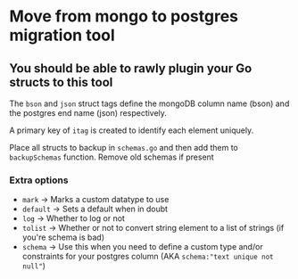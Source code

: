 # Move from mongo to postgres migration tool

## You should be able to rawly plugin your Go structs to this tool

The ``bson`` and ``json`` struct tags define the mongoDB column name (bson) and the postgres end name (json) respectively.

A primary key of ``itag`` is created to identify each element uniquely.

Place all structs to backup in ``schemas.go`` and then add them to ``backupSchemas`` function. Remove old schemas if present

### Extra options

- ``mark`` -> Marks a custom datatype to use
- ``default`` -> Sets a default when in doubt
- ``log`` -> Whether to log or not
- ``tolist`` -> Whether or not to convert string element to a list of strings (if you're schema is bad)
- ``schema`` -> Use this when you need to define a custom type and/or constraints for your postgres column (AKA ``schema:"text unique not null"``)